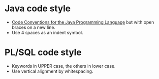 # Java code style #

  * [Code Conventions for the Java Programming Language](http://www.oracle.com/technetwork/java/codeconv-138413.html) but with open braces on a new line.
  * Use 4 spaces as an indent symbol.

# PL/SQL code style #

  * Keywords in UPPER case, the others in lower case.
  * Use vertical alignment by whitespacing.